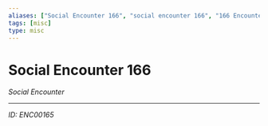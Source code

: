 ```yaml
---
aliases: ["Social Encounter 166", "social encounter 166", "166 Encounter Social"]
tags: [misc]
type: misc
---
```


# Social Encounter 166

*Social Encounter*

---
*ID: ENC00165*